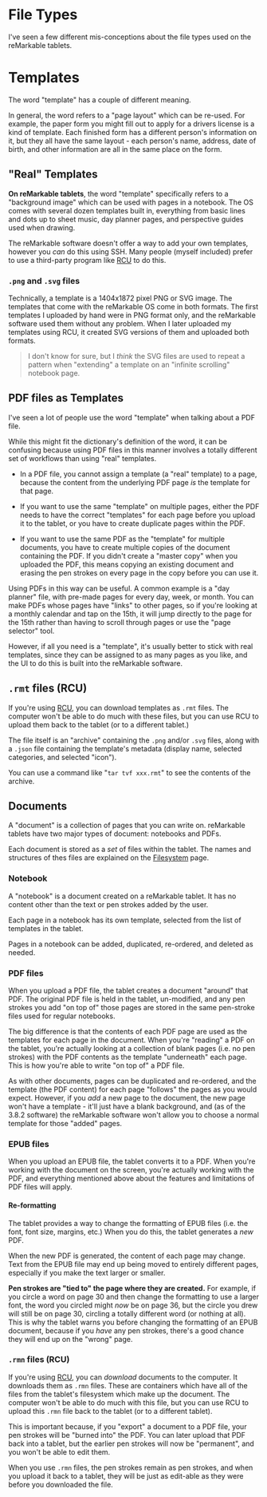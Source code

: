 # File Types

I've seen a few different mis-conceptions about the file types used on the reMarkable tablets.

# Templates

The word "template" has a couple of different meaning.

In general, the word refers to a "page layout" which can be re-used. For example, the paper form you might fill out to apply for a drivers license is a kind of template. Each finished form has a different person's information on it, but they all have the same layout - each person's name, address, date of birth, and other information are all in the same place on the form.

## "Real" Templates

**On reMarkable tablets**, the word "template" specifically refers to a "background image" which can be used with pages in a notebook. The OS comes with several dozen templates built in, everything from basic lines and dots up to sheet music, day planner pages, and perspective guides used when drawing.

The reMarkable software doesn't offer a way to add your own templates, however you *can* do this using SSH. Many people (myself included) prefer to use a third-party program like [RCU](http://www.davisr.me/projects/rcu/) to do this.

### `.png` and `.svg` files

Technically, a template is a 1404x1872 pixel PNG or SVG image. The templates that come with the reMarkable OS come in both formats. The first templates I uploaded by hand were in PNG format only, and the reMarkable software used them without any problem. When I later uploaded my templates using RCU, it created SVG versions of them and uploaded both formats.

> I don't know for sure, but I *think* the SVG files are used to repeat a pattern when "extending" a template on an "infinite scrolling" notebook page.

## PDF files as Templates

I've seen a lot of people use the word "template" when talking about a PDF file.

While this might fit the dictionary's definition of the word, it can be confusing because using PDF files in this manner involves a totally different set of workflows than using "real" templates.

* In a PDF file, you cannot assign a template (a "real" template) to a page, because the content from the underlying PDF page *is* the template for that page.

* If you want to use the same "template" on multiple pages, either the PDF needs to have the correct "templates" for each page before you upload it to the tablet, or you have to create duplicate pages within the PDF.

* If you want to use the same PDF as the "template" for multiple documents, you have to create multiple copies of the document containing the PDF. If you didn't create a "master copy" when you uploaded the PDF, this means copying an existing document and erasing the pen strokes on every page in the copy before you can use it.

Using PDFs in this way can be useful. A common example is a "day planner" file, with pre-made pages for every day, week, or month. You can make PDFs whose pages have "links" to other pages, so if you're looking at a monthly calendar and tap on the 15th, it will jump directly to the page for the 15th rather than having to scroll through pages or use the "page selector" tool.

However, if all you need is a "template", it's usually better to stick with real templates, since they can be assigned to as many pages as you like, and the UI to do this is built into the reMarkable software.

## `.rmt` files (RCU)

If you're using [RCU](http://www.davisr.me/projects/rcu/), you can download templates as `.rmt` files. The computer won't be able to do much with these files, but you can use RCU to upload them back to the tablet (or to a different tablet.)

The file itself is an "archive" containing the `.png` and/or `.svg` files, along with a `.json` file containing the template's metadata (display name, selected categories, and selected "icon").

You can use a command like "`tar tvf xxx.rmt`" to see the contents of the archive.

## Documents

A "document" is a collection of pages that you can write on. reMarkable tablets have two major types of document: notebooks and PDFs.

Each document is stored as a *set* of files within the tablet. The names and structures of thes files are explained on the [Filesystem](../info/filesystem.md) page.

### Notebook

A "notebook" is a document created on a reMarkable tablet. It has no content other than the text or pen strokes added by the user.

Each page in a notebook has its own template, selected from the list of templates in the tablet.

Pages in a notebook can be added, duplicated, re-ordered, and deleted as needed.

### PDF files

When you upload a PDF file, the tablet creates a document "around" that PDF. The original PDF file is held in the tablet, un-modified, and any pen strokes you add "on top of" those pages are stored in the same pen-stroke files used for regular notebooks.

The big difference is that the contents of each PDF page are used as the templates for each page in the document. When you're "reading" a PDF on the tablet, you're actually looking at a collection of blank pages (i.e. no pen strokes) with the PDF contents as the template "underneath" each page. This is how you're able to write "on top of" a PDF file.

As with other documents, pages can be duplicated and re-ordered, and the template (the PDF content) for each page "follows" the pages as you would expect. However, if you *add* a new page to the document, the new page won't have a template - it'll just have a blank background, and (as of the 3.8.2 software) the reMarkable software won't allow you to choose a normal template for those "added" pages.

### EPUB files

When you upload an EPUB file, the tablet converts it to a PDF. When you're working with the document on the screen, you're actually working with the PDF, and everything mentioned above about the features and limitations of PDF files will apply.

#### Re-formatting

The tablet provides a way to change the formatting of EPUB files (i.e. the font, font size, margins, etc.) When you do this, the tablet generates a *new* PDF.

When the new PDF is generated, the content of each page may change. Text from the EPUB file may end up being moved to entirely different pages, especially if you make the text larger or smaller.

**Pen strokes are "tied to" the page where they are created.** For example, if you circle a word on page 30 and then change the formatting to use a larger font, the word you circled might *now* be on page 36, but the circle you drew will still be on page 30, circling a totally different word (or nothing at all). This is why the tablet warns you before changing the formatting of an EPUB document, because if you *have* any pen strokes, there's a good chance they will end up on the "wrong" page.

### `.rmn` files (RCU)

If you're using [RCU](http://www.davisr.me/projects/rcu/), you can *download* documents to the computer. It downloads them as `.rmn` files. These are containers which have all of the files from the tablet's filesystem which make up the document. The computer won't be able to do much with this file, but you can use RCU to upload this `.rmn` file back to the tablet (or to a different tablet).

This is important because, if you "export" a document to a PDF file, your pen strokes will be "burned into" the PDF. You can later upload that PDF back into a tablet, but the earlier pen strokes will now be "permanent", and you won't be able to edit them.

When you use `.rmn` files, the pen strokes remain as pen strokes, and when you upload it back to a tablet, they will be just as edit-able as they were before you downloaded the file.
